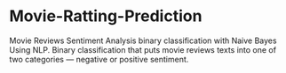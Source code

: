 # Movie-Ratting-Prediction

Movie Reviews Sentiment Analysis binary classification with Naive Bayes Using NLP. Binary classification that puts movie reviews texts into one of two categories — negative or positive sentiment. 
